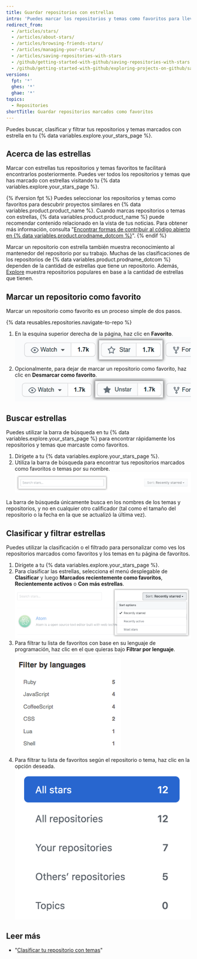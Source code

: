```yaml
---
title: Guardar repositorios con estrellas
intro: 'Puedes marcar los repositorios y temas como favoritos para llevar el seguimiento de los proyectos que te parezcan interesantes{% ifversion fpt %} y descubrir el contenido relacionado en tu sección de noticias{% endif %}.'
redirect_from:
  - /articles/stars/
  - /articles/about-stars/
  - /articles/browsing-friends-stars/
  - /articles/managing-your-stars/
  - /articles/saving-repositories-with-stars
  - /github/getting-started-with-github/saving-repositories-with-stars
  - /github/getting-started-with-github/exploring-projects-on-github/saving-repositories-with-stars
versions:
  fpt: '*'
  ghes: '*'
  ghae: '*'
topics:
  - Repositories
shortTitle: Guardar repositorios marcados como favoritos
---
```


Puedes buscar, clasificar y filtrar tus repositorios y temas marcados con estrella en tu {% data variables.explore.your_stars_page %}.

## Acerca de las estrellas

Marcar con estrellas tus repositorios y temas favoritos te facilitará encontrarlos posteriormente. Puedes ver todos los repositorios y temas que has marcado con estrellas visitando tu {% data variables.explore.your_stars_page %}.

{% ifversion fpt %}
Puedes seleccionar los repositorios y temas como favoritos para descubrir proyectos similares en {% data variables.product.product_name %}. Cuando marcas repositorios o temas con estrellas, {% data variables.product.product_name %} puede recomendar contenido relacionado en la vista de tus noticias. Para obtener más información, consulta "[Encontrar formas de contribuir al código abierto en {% data variables.product.prodname_dotcom %}](/github/getting-started-with-github/finding-ways-to-contribute-to-open-source-on-github)".
{% endif %}

Marcar un repositorio con estrella también muestra reconocimiento al mantenedor del repositorio por su trabajo. Muchas de las clasificaciones de los repositorios de {% data variables.product.prodname_dotcom %} dependen de la cantidad de estrellas que tiene un repositorio. Además, [Explore](https://github.com/explore) muestra repositorios populares en base a la cantidad de estrellas que tienen.

## Marcar un repositorio como favorito

Marcar un repositorio como favorito es un proceso simple de dos pasos.

{% data reusables.repositories.navigate-to-repo %}
1. En la esquina superior derecha de la página, haz clic en **Favorito**. ![Marcar un repositorio como favorito](/assets/images/help/stars/starring-a-repository.png)
1. Opcionalmente, para dejar de marcar un repositorio como favorito, haz clic en **Desmarcar como favorito**. ![Dejar de marcar a un repositorio como favorito](/assets/images/help/stars/unstarring-a-repository.png)

## Buscar estrellas

Puedes utilizar la barra de búsqueda en tu {% data variables.explore.your_stars_page %} para encontrar rápidamente los repositorios y temas que marcaste como favoritos.

1. Dirígete a tu {% data variables.explore.your_stars_page %}.
1. Utiliza la barra de búsqueda para encontrar tus repositorios marcados como favoritos o temas por su nombre. ![Buscar a través de las estrellas](/assets/images/help/stars/stars_search_bar.png)

La barra de búsqueda únicamente busca en los nombres de los temas y repositorios, y no en cualquier otro calificador (tal como el tamaño del repositorio o la fecha en la que se actualizó la última vez).

## Clasificar y filtrar estrellas

Puedes utilizar la clasificación o el filtrado para personalizar como ves los repositorios marcados como favoritos y los temas en tu página de favoritos.

1. Dirígete a tu {% data variables.explore.your_stars_page %}.
1. Para clasificar las estrellas, selecciona el menú desplegable de **Clasificar** y luego **Marcados recientemente como favoritos**, **Recientemente activos** o **Con más estrellas**. ![Clasificar estrellas](/assets/images/help/stars/stars_sort_menu.png)
1. Para filtrar tu lista de favoritos con base en su lenguaje de programación, haz clic en el que quieras bajo **Filtrar por lenguaje**. ![Filtrar estrellas por lenguaje](/assets/images/help/stars/stars_filter_language.png)
1. Para filtrar tu lista de favoritos según el repositorio o tema, haz clic en la opción deseada. ![Filtrar favoritos por tema](/assets/images/help/stars/stars_filter_topic.png)

## Leer más

- "[Clasificar tu repositorio con temas](/articles/classifying-your-repository-with-topics)"
